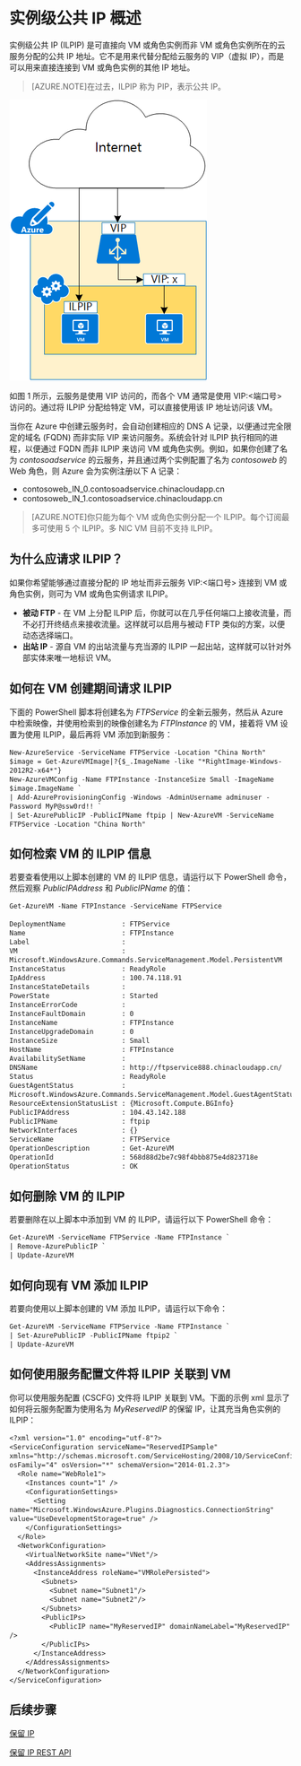 <properties 
   pageTitle="实例级公共 IP (ILPIP) | Azure"
   description="了解 ILPIP (PIP) 以及如何对其进行管理"
   services="virtual-network"
   documentationCenter="na"
   authors="telmosampaio"
   manager="carmonm"
   editor="tysonn" />
<tags
	ms.service="virtual-network"
	ms.date="12/11/2015"
	wacn.date="01/14/2016"/>

# 实例级公共 IP 概述
实例级公共 IP (ILPIP) 是可直接向 VM 或角色实例而非 VM 或角色实例所在的云服务分配的公共 IP 地址。它不是用来代替分配给云服务的 VIP（虚拟 IP），而是可以用来直接连接到 VM 或角色实例的其他 IP 地址。

>[AZURE.NOTE]在过去，ILPIP 称为 PIP，表示公共 IP。

![ILPIP 和 VIP 之间的差异](./media/virtual-networks-instance-level-public-ip/Figure1.png)

如图 1 所示，云服务是使用 VIP 访问的，而各个 VM 通常是使用 VIP:&lt;端口号&gt; 访问的。通过将 ILPIP 分配给特定 VM，可以直接使用该 IP 地址访问该 VM。

当你在 Azure 中创建云服务时，会自动创建相应的 DNS A 记录，以便通过完全限定的域名 (FQDN) 而非实际 VIP 来访问服务。系统会针对 ILPIP 执行相同的进程，以便通过 FQDN 而非 ILPIP 来访问 VM 或角色实例。例如，如果你创建了名为 *contosoadservice* 的云服务，并且通过两个实例配置了名为 *contosoweb* 的 Web 角色，则 Azure 会为实例注册以下 A 记录：

- contosoweb\_IN\_0.contosoadservice.chinacloudapp.cn
- contosoweb\_IN\_1.contosoadservice.chinacloudapp.cn 

>[AZURE.NOTE]你只能为每个 VM 或角色实例分配一个 ILPIP。每个订阅最多可使用 5 个 ILPIP。多 NIC VM 目前不支持 ILPIP。

## 为什么应请求 ILPIP？
如果你希望能够通过直接分配的 IP 地址而非云服务 VIP:&lt;端口号&gt; 连接到 VM 或角色实例，则可为 VM 或角色实例请求 ILPIP。
- **被动 FTP** - 在 VM 上分配 ILPIP 后，你就可以在几乎任何端口上接收流量，而不必打开终结点来接收流量。这样就可以启用与被动 FTP 类似的方案，以便动态选择端口。
- **出站 IP** - 源自 VM 的出站流量与充当源的 ILPIP 一起出站，这样就可以针对外部实体来唯一地标识 VM。

## 如何在 VM 创建期间请求 ILPIP
下面的 PowerShell 脚本将创建名为 *FTPService* 的全新云服务，然后从 Azure 中检索映像，并使用检索到的映像创建名为 *FTPInstance* 的 VM，接着将 VM 设置为使用 ILPIP，最后再将 VM 添加到新服务：

	New-AzureService -ServiceName FTPService -Location "China North"
	$image = Get-AzureVMImage|?{$_.ImageName -like "*RightImage-Windows-2012R2-x64*"}
	New-AzureVMConfig -Name FTPInstance -InstanceSize Small -ImageName $image.ImageName `
	| Add-AzureProvisioningConfig -Windows -AdminUsername adminuser -Password MyP@ssw0rd!! `
	| Set-AzurePublicIP -PublicIPName ftpip | New-AzureVM -ServiceName FTPService -Location "China North"

## 如何检索 VM 的 ILPIP 信息
若要查看使用以上脚本创建的 VM 的 ILPIP 信息，请运行以下 PowerShell 命令，然后观察 *PublicIPAddress* 和 *PublicIPName* 的值：

	Get-AzureVM -Name FTPInstance -ServiceName FTPService

	DeploymentName              : FTPService
	Name                        : FTPInstance
	Label                       : 
	VM                          : Microsoft.WindowsAzure.Commands.ServiceManagement.Model.PersistentVM
	InstanceStatus              : ReadyRole
	IpAddress                   : 100.74.118.91
	InstanceStateDetails        : 
	PowerState                  : Started
	InstanceErrorCode           : 
	InstanceFaultDomain         : 0
	InstanceName                : FTPInstance
	InstanceUpgradeDomain       : 0
	InstanceSize                : Small
	HostName                    : FTPInstance
	AvailabilitySetName         : 
	DNSName                     : http://ftpservice888.chinacloudapp.cn/
	Status                      : ReadyRole
	GuestAgentStatus            : Microsoft.WindowsAzure.Commands.ServiceManagement.Model.GuestAgentStatus
	ResourceExtensionStatusList : {Microsoft.Compute.BGInfo}
	PublicIPAddress             : 104.43.142.188
	PublicIPName                : ftpip
	NetworkInterfaces           : {}
	ServiceName                 : FTPService
	OperationDescription        : Get-AzureVM
	OperationId                 : 568d88d2be7c98f4bbb875e4d823718e
	OperationStatus             : OK

## 如何删除 VM 的 ILPIP
若要删除在以上脚本中添加到 VM 的 ILPIP，请运行以下 PowerShell 命令：
	
	Get-AzureVM -ServiceName FTPService -Name FTPInstance `
	| Remove-AzurePublicIP `
	| Update-AzureVM

## 如何向现有 VM 添加 ILPIP
若要向使用以上脚本创建的 VM 添加 ILPIP，请运行以下命令：

	Get-AzureVM -ServiceName FTPService -Name FTPInstance `
	| Set-AzurePublicIP -PublicIPName ftpip2 `
	| Update-AzureVM

## 如何使用服务配置文件将 ILPIP 关联到 VM
你可以使用服务配置 (CSCFG) 文件将 ILPIP 关联到 VM。下面的示例 xml 显示了如何将云服务配置为使用名为 *MyReservedIP* 的保留 IP，让其充当角色实例的 ILPIP：
	
	<?xml version="1.0" encoding="utf-8"?>
	<ServiceConfiguration serviceName="ReservedIPSample" xmlns="http://schemas.microsoft.com/ServiceHosting/2008/10/ServiceConfiguration" osFamily="4" osVersion="*" schemaVersion="2014-01.2.3">
	  <Role name="WebRole1">
	    <Instances count="1" />
	    <ConfigurationSettings>
	      <Setting name="Microsoft.WindowsAzure.Plugins.Diagnostics.ConnectionString" value="UseDevelopmentStorage=true" />
	    </ConfigurationSettings>
	  </Role>
      <NetworkConfiguration>
	    <VirtualNetworkSite name="VNet"/>
	    <AddressAssignments>
	      <InstanceAddress roleName="VMRolePersisted">
	        <Subnets>
	          <Subnet name="Subnet1"/>
	          <Subnet name="Subnet2"/>
	        </Subnets>
	        <PublicIPs>
	          <PublicIP name="MyReservedIP" domainNameLabel="MyReservedIP" />
	        </PublicIPs>
	      </InstanceAddress>
	    </AddressAssignments>
	  </NetworkConfiguration>
	</ServiceConfiguration>

## 后续步骤

[保留 IP](/documentation/articles/virtual-networks-reserved-public-ip)

[保留 IP REST API](https://msdn.microsoft.com/zh-cn/library/azure/dn722420.aspx)
 

<!---HONumber=Mooncake_1221_2015-->
